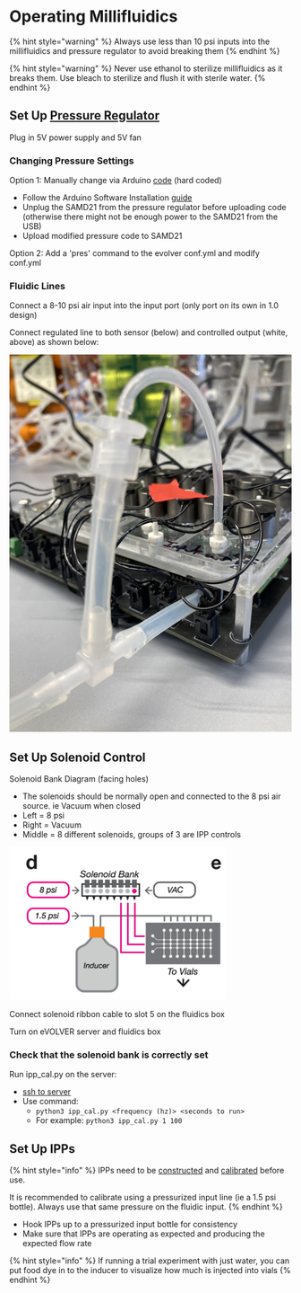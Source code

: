 # Operating Millifluidics

{% hint style="warning" %}
Always use less than 10 psi inputs into the millifluidics and pressure regulator to avoid breaking them
{% endhint %}

{% hint style="warning" %}
Never use ethanol to sterilize millifluidics as it breaks them. Use bleach to sterilize and flush it with sterile water.
{% endhint %}

## Set Up [Pressure Regulator](../../hardware/overview-of-millifluidics/pressure-regulator.md)

Plug in 5V power supply and 5V fan

### Changing Pressure Settings

Option 1: Manually change via Arduino [code](https://github.com/FYNCH-BIO/evolver-arduino/blob/484d547205d03e82589d435ccad0a765331a3cb6/SAMD21/RS485\_PRESSURE/RS485\_PRESSURE.ino#L21) (hard coded)

* Follow the Arduino Software Installation [guide](../arduino-software-installation.md)
* Unplug the SAMD21 from the pressure regulator before uploading code (otherwise there might not be enough power to the SAMD21 from the USB)
* Upload modified pressure code to SAMD21

Option 2: Add a 'pres' command to the evolver conf.yml and modify conf.yml

### Fluidic Lines

Connect a 8-10 psi air input into the input port (only port on its own in 1.0 design)

Connect regulated line to both sensor (below) and controlled output (white, above) as shown below:

![](<../../.gitbook/assets/image (29).png>)

## Set Up Solenoid Control

Solenoid Bank Diagram (facing holes)

* The solenoids should be normally open and connected to the 8 psi air source. ie Vacuum when closed
* Left = 8 psi
* Right = Vacuum
* Middle = 8 different solenoids, groups of 3 are IPP controls

![](<../../.gitbook/assets/image (2).png>)

Connect solenoid ribbon cable to slot 5 on the fluidics box

Turn on eVOLVER server and fluidics box

### Check that the solenoid bank is correctly set

Run ipp\_cal.py on the server:

* [ssh to server](../updating-the-evolver-server.md)
* Use command:
  * `python3 ipp_cal.py <frequency (hz)> <seconds to run>`
  * For example: `python3 ipp_cal.py 1 100`

## Set Up IPPs

{% hint style="info" %}
IPPs need to be [constructed](constructing-laser-cut-millifluidics.md) and [calibrated](calibrating-ipps.md) before use.

It is recommended to calibrate using a pressurized input line (ie a 1.5 psi bottle). Always use that same pressure on the fluidic input.
{% endhint %}

* Hook IPPs up to a pressurized input bottle for consistency
* Make sure that IPPs are operating as expected and producing the expected flow rate

{% hint style="info" %}
If running a trial experiment with just water, you can put food dye in to the inducer to visualize how much is injected into vials
{% endhint %}

